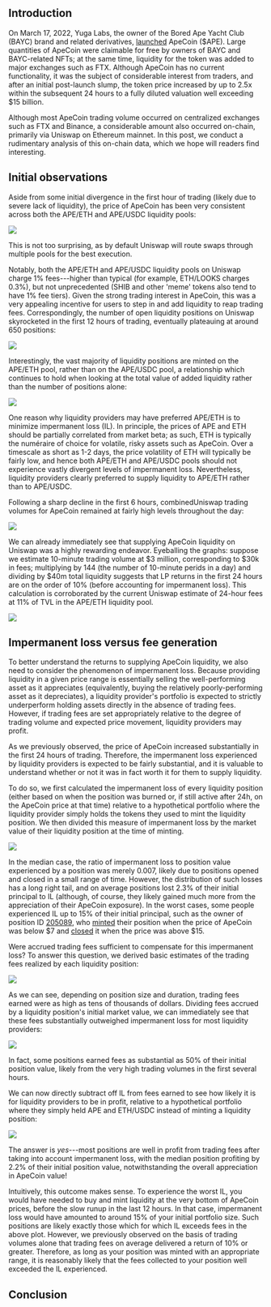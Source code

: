 ## Introduction

On March 17, 2022, Yuga Labs, the owner of the Bored Ape Yacht Club (BAYC) brand and related derivatives, [launched](https://crypto.com/product-news/apecoin-token-feature) ApeCoin ($APE). Large quantities of ApeCoin were claimable for free by owners of BAYC and BAYC-related NFTs; at the same time, liquidity for the token was added to major exchanges such as FTX. Although ApeCoin has no current functionality, it was the subject of considerable interest from traders, and after an initial post-launch slump, the token price increased by up to 2.5x within the subsequent 24 hours to a fully diluted valuation well exceeding $15 billion.

Although most ApeCoin trading volume occurred on centralized exchanges such as FTX and Binance, a considerable amount also occurred on-chain, primarily via Uniswap on Ethereum mainnet. In this post, we conduct a rudimentary analysis of this on-chain data, which we hope will readers find interesting.

## Initial observations

Aside from some initial divergence in the first hour of trading (likely due to severe lack of liquidity), the price of ApeCoin has been very consistent across both the APE/ETH and APE/USDC liquidity pools:

![](./img/ape_price.png)

This is not too surprising, as by default Uniswap will route swaps through multiple pools for the best execution.

Notably, both the APE/ETH and APE/USDC liquidity pools on Uniswap charge 1% fees---higher than typical (for example, ETH/LOOKS charges 0.3%), but not unprecedented (SHIB and other 'meme' tokens also tend to have 1% fee tiers). Given the strong trading interest in ApeCoin, this was a very appealing incentive for users to step in and add liquidity to reap trading fees. Correspondingly, the number of open liquidity positions on Uniswap skyrocketed in the first 12 hours of trading, eventually plateauing at around 650 positions:

![](./img/ape_open_pos.png)

Interestingly, the vast majority of liquidity positions are minted on the APE/ETH pool, rather than on the APE/USDC pool, a relationship which continues to hold when looking at the total value of added liquidity rather than the number of positions alone:

![](./img/ape_open_pos_weight_adj.png)

One reason why liquidity providers may have preferred APE/ETH is to minimize impermanent loss (IL). In principle, the prices of APE and ETH should be partially correlated from market beta; as such, ETH is typically the numéraire of choice for volatile, risky assets such as ApeCoin. Over a timescale as short as 1-2 days, the price volatility of ETH will typically be fairly low, and hence both APE/ETH and APE/USDC pools should not experience vastly divergent levels of impermanent loss. Nevertheless, liquidity providers clearly preferred to supply liquidity to APE/ETH rather than to APE/USDC.

Following a sharp decline in the first 6 hours, combinedUniswap trading volumes for ApeCoin remained at fairly high levels throughout the day:

![](./img/ape_trading_vol.png)

We can already immediately see that supplying ApeCoin liquidity on Uniswap was a highly rewarding endeavor. Eyeballing the graphs: suppose we estimate 10-minute trading volume at $3 million, corresponding to $30k in fees; multiplying by 144 (the number of 10-minute perids in a day) and dividing by $40m total liquidity suggests that LP returns in the first 24 hours are on the order of 10% (before accounting for impermanent loss). This calculation is corroborated by the current Uniswap estimate of 24-hour fees at 11% of TVL in the APE/ETH liquidity pool.

![](./img/ape_uniswap_ethpool.png)

## Impermanent loss versus fee generation

To better understand the returns to supplying ApeCoin liquidity, we also need to consider the phenomenon of impermanent loss. Because providing liquidity in a given price range is essentially selling the well-performing asset as it appreciates (equivalently, buying the relatively poorly-performing asset as it depreciates), a liquidity provider's portfolio is expected to strictly underperform holding assets directly in the absence of trading fees. However, if trading fees are set appropriately relative to the degree of trading volume and expected price movement, liquidity providers may profit.

As we previously observed, the price of ApeCoin increased substantially in the first 24 hours of trading. Therefore, the impermanent loss experienced by liquidity providers is expected to be fairly substantial, and it is valuable to understand whether or not it was in fact worth it for them to supply liquidity.

To do so, we first calculated the impermanent loss of every liquidity position (either based on when the position was burned or, if still active after 24h, on the ApeCoin price at that time) relative to a hypothetical portfolio where the liquidity provider simply holds the tokens they used to mint the liquidity position. We then divided this measure of impermanent loss by the market value of their liquidity position at the time of minting.

![](./img/ape_imp_loss.png)

In the median case, the ratio of impermanent loss to position value experienced by a position was merely 0.007, likely due to positions opened and closed in a small range of time. However, the distribution of such losses has a long right tail, and on average positions lost 2.3% of their initial principal to IL (although, of course, they likely gained much more from the appreciation of their ApeCoin exposure). In the worst cases, some people experienced IL up to 15% of their initial principal, such as the owner of position ID [205089](https://etherscan.io/nft/0xc36442b4a4522e871399cd717abdd847ab11fe88/205089), who [minted](https://etherscan.io/tx/0x2b13580dd5fc2bf7ab65dcdee8f962de65fe59fc87a87a3ad9f21767e265d760) their position when the price of ApeCoin was below $7 and [closed](https://etherscan.io/tx/0xd699187f11cc56ffbbb46a99b9c210328fa9fc07f111b6801896d93d0b3922a4) it when the price was above $15.

Were accrued trading fees sufficient to compensate for this impermanent loss? To answer this question, we derived basic estimates of the trading fees realized by each liquidity position:

![](./img/ape_fees.png)

As we can see, depending on position size and duration, trading fees earned were as high as tens of thousands of dollars. Dividing fees accrued by a liquidity position's initial market value, we can immediately see that these fees substantially outweighed impermanent loss for most liquidity providers:

![](./img/ape_fees_ratio.png)

In fact, some positions earned fees as substantial as 50% of their initial position value, likely from the very high trading volumes in the first several hours.

We can now directly subtract off IL from fees earned to see how likely it is for liquidity providers to be in profit, relative to a hypothetical portfolio where they simply held APE and ETH/USDC instead of minting a liquidity position:

![](./img/ape_fees_minus_il.png)

The answer is *yes*---most positions are well in profit from trading fees after taking into account impermanent loss, with the median position profiting by 2.2% of their initial position value, notwithstanding the overall appreciation in ApeCoin value!

Intuitively, this outcome makes sense. To experience the worst IL, you would have needed to buy and mint liquidity at the very bottom of ApeCoin prices, before the slow runup in the last 12 hours. In that case, impermanent loss would have amounted to around 15% of your initial portfolio size. Such positions are likely exactly those which for which IL exceeds fees in the above plot. However, we previously observed on the basis of trading volumes alone that trading fees on average delivered a return of 10% or greater. Therefore, as long as your position was minted with an appropriate range, it is reasonably likely that the fees collected to your position well exceeded the IL experienced.

## Conclusion